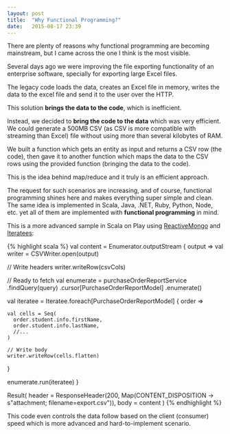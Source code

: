 ```yaml
---
layout: post
title:  "Why Functional Programming?"
date:   2015-08-17 23:39
---
```

There are plenty of reasons why functional programming are becoming mainstream, but I came across the one I think is the most visible.

<!--more-->

Several days ago we were improving the file exporting functionality of an enterprise software, specially for exporting large Excel files. 

The legacy code loads the data, creates an Excel file in memory, writes the data to the excel file and send it to the user over the HTTP.

This solution **brings the data to the code**, which is inefficient.

Instead, we decided to **bring the code to the data** which was very efficient. We could generate a 500MB CSV (as CSV is more compatible with streaming than Excel) file without using more than several kilobytes of RAM. 

We built a function which gets an entity as input and returns a CSV row (the code), then gave it to another function which maps the data to the CSV rows using the provided function (bringing the data to the code).

This is the idea behind map/reduce and it truly is an efficient approach.

The request for such scenarios are increasing, and of course, functional programming shines here and makes everything super simple and clean. The same idea is implemented in Scala, Java, .NET, Ruby, Python, Node, etc. yet all of them are implemented with **functional programming** in mind.

This is a more advanced sample in Scala on Play using [ReactiveMongo](http://www.reactivemongo.org/) and [Iteratees](https://www.playframework.com/documentation/2.4.x/Iteratees):

{% highlight scala %}
val content = Enumerator.outputStream { output =>
  val writer = CSVWriter.open(output)
  
  // Write headers
  writer.writeRow(csvCols)
  
  // Ready to fetch
  val enumerate = purchaseOrderReportService
    .findQuery(query)
    .cursor[PurchaseOrderReportModel]
    .enumerate()
    
  val iteratee = Iteratee.foreach[PurchaseOrderReportModel] { order =>
  
    val cells = Seq(
      order.student.info.firstName,
      order.student.info.lastName,
      //...
    )

    // Write body
    writer.writeRow(cells.flatten)
  }
  
  enumerate.run(iteratee)
}

Result(
  header = ResponseHeader(200, Map(CONTENT_DISPOSITION -> s"attachment; filename=export.csv")),
  body = content
)
{% endhighlight %}

This code even controls the data follow based on the client (consumer) speed which is more advanced and hard-to-implement scenario.